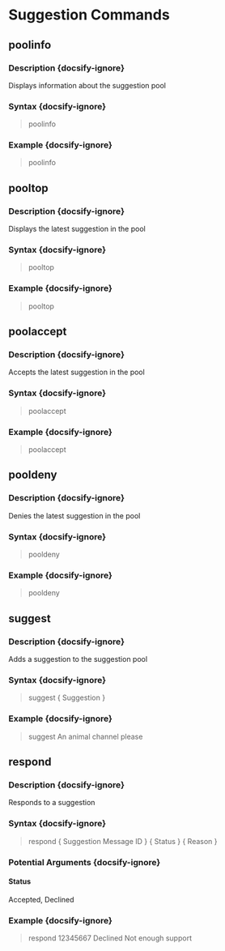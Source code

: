 # Suggestion Commands
## poolinfo
### Description {docsify-ignore}
Displays information about the suggestion pool
### Syntax {docsify-ignore}

> poolinfo

### Example {docsify-ignore}

> poolinfo

## pooltop
### Description {docsify-ignore}
Displays the latest suggestion in the pool
### Syntax {docsify-ignore}

> pooltop

### Example {docsify-ignore}

> pooltop

## poolaccept
### Description {docsify-ignore}
Accepts the latest suggestion in the pool
### Syntax {docsify-ignore}

> poolaccept

### Example {docsify-ignore}

> poolaccept

## pooldeny
### Description {docsify-ignore}
Denies the latest suggestion in the pool
### Syntax {docsify-ignore}

> pooldeny

### Example {docsify-ignore}

> pooldeny

## suggest
### Description {docsify-ignore}
Adds a suggestion to the suggestion pool
### Syntax {docsify-ignore}

> suggest { Suggestion }

### Example {docsify-ignore}

> suggest An animal channel please

## respond
### Description {docsify-ignore}
Responds to a suggestion
### Syntax {docsify-ignore}

> respond { Suggestion Message ID } { Status } { Reason }

### Potential Arguments {docsify-ignore}
#### Status
Accepted, Declined

### Example {docsify-ignore}

> respond 12345667 Declined Not enough support

